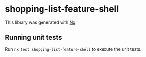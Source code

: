 # shopping-list-feature-shell

This library was generated with [Nx](https://nx.dev).

## Running unit tests

Run `nx test shopping-list-feature-shell` to execute the unit tests.

